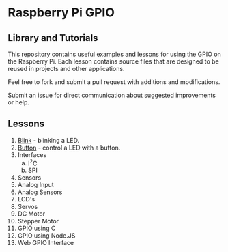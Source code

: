 # Raspberry Pi GPIO 
## Library and Tutorials

This repository contains useful examples and lessons for using the GPIO on the 
Raspberry Pi. Each lesson contains source files that are designed to be reused 
in projects and other applications.

Feel free to fork and submit a pull request with additions and modifications.

Submit an issue for direct communication about suggested improvements or help.

## Lessons
<ol>
<li><a href="./01-Blink/Lesson01.md">Blink</a> - blinking a LED.</li>
<li><a href="./02-Button/Lesson02.md">Button</a> - control a LED with a button.</li>
<li>Interfaces
<ol type="a">
	<li>I<sup>2</sup>C</li>
	<li>SPI</li>
</ol>
</li>
<li>Sensors</li>
<li>Analog Input</li>
<li>Analog Sensors</li>
<li>LCD's</li>
<li>Servos</li>
<li>DC Motor</li>
<li>Stepper Motor</li>
<li>GPIO using C</li>
<li>GPIO using Node.JS</li>
<li>Web GPIO Interface</li>
</ol>
